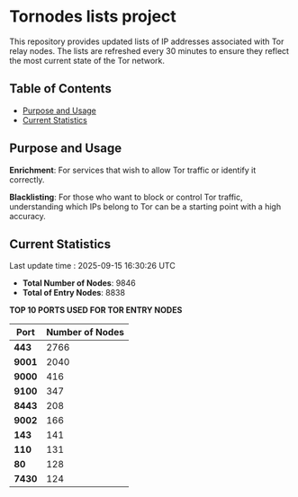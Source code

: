 # Tornodes lists project

This repository provides updated lists of IP addresses associated with Tor relay nodes. The lists are refreshed every 30 minutes to ensure they reflect the most current state of the Tor network.

## Table of Contents

- [Purpose and Usage](#purpose-and-usage)
- [Current Statistics](#current-statistics)


## Purpose and Usage

**Enrichment**: For services that wish to allow Tor traffic or identify it correctly.

**Blacklisting**: For those who want to block or control Tor traffic, understanding which IPs belong to Tor can be a starting point with a high accuracy.

## Current Statistics

Last update time : 2025-09-15 16:30:26 UTC

- **Total Number of Nodes**: 9846
- **Total of Entry Nodes**: 8838

**TOP 10 PORTS USED FOR TOR ENTRY NODES**

| **Port** | **Number of Nodes** |
|------|-----------------|
| **443**   | 2766  |
| **9001**   | 2040  |
| **9000**   | 416  |
| **9100**   | 347  |
| **8443**   | 208  |
| **9002**   | 166  |
| **143**   | 141  |
| **110**   | 131  |
| **80**   | 128  |
| **7430**   | 124  |

